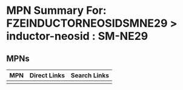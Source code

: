 



# MPN Summary For: FZEINDUCTORNEOSIDSMNE29 > inductor-neosid : SM-NE29

## MPNs
  

|MPN|Direct Links|Search Links|
| :--- | :--- | :--- |
||||
